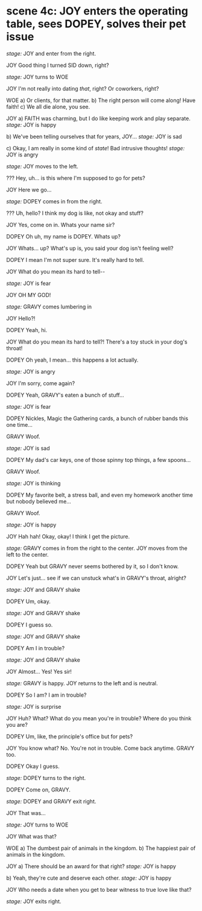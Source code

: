 # scene 4c: JOY enters the operating table, sees DOPEY, solves their pet issue

*stage:* JOY and enter from the right.

JOY
Good thing I turned SID down, right?

*stage:* JOY turns to WOE

JOY
I'm not really into dating *that*, right? Or coworkers, right?

WOE
a) Or clients, for that matter.
b) The right person will come along! Have faith!
c) We all die alone, you see.

JOY
a) FAITH was charming, but I do like keeping work and play separate.
    *stage:* JOY is happy


b) We've been telling ourselves that for years, JOY...
    *stage:* JOY is sad


c) Okay, I am really in some kind of *state*! Bad intrusive thoughts!
    *stage:* JOY is angry

*stage:* JOY moves to the left.

???
Hey, uh... is this where I'm supposed to go for pets?

JOY
Here we go...

*stage:* DOPEY comes in from the right.

???
Uh, hello? I think my dog is like, not okay and stuff?

JOY
Yes, come on in. Whats your name sir?

DOPEY
Oh uh, my name is DOPEY. Whats up?

JOY
Whats... up? What's up is, you said your dog isn't feeling well?

DOPEY
I mean I'm not super sure. It's really hard to tell.

JOY
What do you mean its hard to tell--

*stage:* JOY is fear

JOY
OH MY GOD!

*stage:* GRAVY comes lumbering in

JOY
Hello?!

DOPEY
Yeah, hi.

JOY
What do you mean its hard to tell?! There's a toy stuck in your dog's throat!

DOPEY
Oh yeah, I mean... this happens a lot actually.

*stage:* JOY is angry

JOY
I'm sorry, come again?

DOPEY
Yeah, GRAVY's eaten a bunch of stuff...

*stage:* JOY is fear

DOPEY
Nickles, Magic the Gathering cards, a bunch of rubber bands this one time...

GRAVY
Woof.

*stage:* JOY is sad

DOPEY
My dad's car keys, one of those spinny top things, a few spoons...

GRAVY
Woof.

*stage:* JOY is thinking

DOPEY
My favorite belt, a stress ball, and even my homework another time but nobody believed me...

GRAVY
Woof.

*stage:* JOY is happy

JOY
Hah hah! Okay, okay! I think I get the picture.

*stage:* GRAVY comes in from the right to the center. JOY moves from the left to the center.

DOPEY
Yeah but GRAVY never seems bothered by it, so I don't know.

JOY
Let's just... see if we can unstuck what's in GRAVY's throat, alright?

*stage:* JOY and GRAVY shake

DOPEY
Um, okay.

*stage:* JOY and GRAVY shake

DOPEY
I guess so.

*stage:* JOY and GRAVY shake

DOPEY
Am I in trouble?

*stage:* JOY and GRAVY shake

JOY
Almost... Yes! Yes sir!

*stage:* GRAVY is happy. JOY returns to the left and is neutral.

DOPEY
So I am? I am in trouble?

*stage:* JOY is surprise

JOY
Huh? What? What do you mean you're in trouble? Where do you think you are?

DOPEY
Um, like, the principle's office but for pets?

JOY
You know what? No. You're not in trouble. Come back anytime. GRAVY too.

DOPEY
Okay I guess.

*stage:* DOPEY turns to the right.

DOPEY
Come on, GRAVY.

*stage:* DOPEY and GRAVY exit right.

JOY
That was...

*stage:* JOY turns to WOE

JOY
What was that?

WOE
a) The dumbest pair of animals in the kingdom.
b) The happiest pair of animals in the kingdom.

JOY
a) There should be an award for that right?
    *stage:* JOY is happy

b) Yeah, they're cute and deserve each other.
    *stage:* JOY is happy

JOY
Who needs a date when you get to bear witness to true love like that?

*stage:* JOY exits right.
